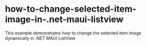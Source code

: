 # how-to-change-selected-item-image-in-.net-maui-listview
This example demonstrates how to change the selected item image dynamically in .NET MAUI ListView
